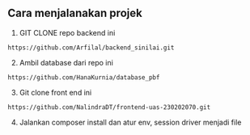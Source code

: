 ## Cara menjalanakan projek

1. GIT CLONE repo backend ini
```
https://github.com/Arfilal/backend_sinilai.git
```

2. Ambil database dari repo ini

```
https://github.com/HanaKurnia/database_pbf
```

3. Git clone front end ini
```
https://github.com/NalindraDT/frontend-uas-230202070.git
```

4. Jalankan composer install dan atur env, session driver menjadi file